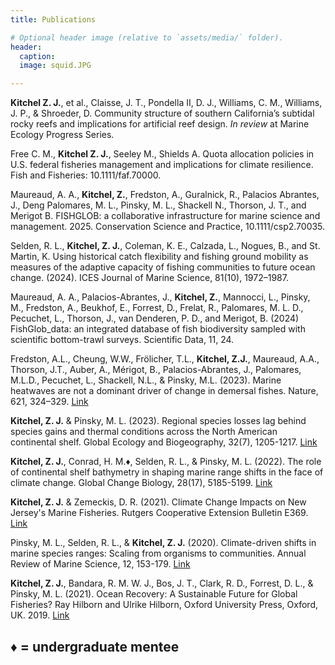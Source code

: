 ```yaml
---
title: Publications

# Optional header image (relative to `assets/media/` folder).
header:
  caption: 
  image: squid.JPG

---
```

**Kitchel Z. J.**, et al., Claisse, J. T., Pondella II, D. J., Williams, C. M., Williams, J. P., & Shroeder, D. Community structure of southern California’s subtidal rocky reefs and implications for artificial reef design. *In review* at Marine Ecology Progress Series.

Free C. M., **Kitchel Z. J.**, Seeley M., Shields A. Quota allocation policies in U.S. federal fisheries management and implications for climate resilience. Fish and Fisheries: 10.1111/faf.70000.

Maureaud, A. A., **Kitchel, Z.**, Fredston, A., Guralnick, R., Palacios Abrantes, J., Deng Palomares, M. L., Pinsky, M. L., Shackell N., Thorson, J. T., and Merigot B. FISHGLOB: a collaborative infrastructure for marine science and management. 2025. Conservation Science and Practice, 10.1111/csp2.70035.

Selden, R. L., **Kitchel, Z. J.**, Coleman, K. E., Calzada, L., Nogues, B., and St. Martin, K. Using historical catch flexibility and fishing ground mobility as measures of the adaptive capacity of fishing communities to future ocean change. (2024).  ICES Journal of Marine Science, 81(10), 1972–1987.

Maureaud, A. A., Palacios-Abrantes, J., **Kitchel, Z.**, Mannocci, L., Pinsky, M., Fredston, A., Beukhof, E., Forrest, D., Frelat, R., Palomares, M. L. D., Pecuchet, L., Thorson, J., van Denderen, P. D., and Merigot, B. (2024) FishGlob_data: an integrated database of fish biodiversity sampled with scientific bottom-trawl surveys. Scientific Data, 11, 24.

Fredston, A.L., Cheung, W.W., Frölicher, T.L., **Kitchel, Z.J.**, Maureaud, A.A., Thorson, J.T., Auber, A., Mérigot, B., Palacios-Abrantes, J., Palomares, M.L.D., Pecuchet, L., Shackell, N.L., & Pinsky, M.L. (2023). Marine heatwaves are not a dominant driver of change in demersal fishes. Nature, 621, 324–329. [Link](https://www.nature.com/articles/s41586-023-06449-y)

**Kitchel, Z. J.** & Pinsky, M. L. (2023). Regional species losses lag behind species gains and thermal conditions across the North American continental shelf. Global Ecology and Biogeography, 32(7), 1205-1217. [Link](https://onlinelibrary.wiley.com/doi/10.1111/geb.13681)

**Kitchel, Z. J.**, Conrad, H. M.♦, Selden, R. L., & Pinsky, M. L. (2022). The role of continental shelf bathymetry in shaping marine range shifts in the face of climate change. Global Change Biology, 28(17), 5185-5199. [Link](https://onlinelibrary.wiley.com/doi/full/10.1111/gcb.16276)

**Kitchel, Z. J.** & Zemeckis, D. R. (2021). Climate Change Impacts on New Jersey's Marine Fisheries. Rutgers Cooperative Extension Bulletin E369. [Link](https://njaes.rutgers.edu/e369/)

Pinsky, M. L., Selden, R. L., & **Kitchel, Z. J.** (2020). Climate-driven shifts in marine species ranges: Scaling from organisms to communities. Annual Review of Marine Science, 12, 153-179. [Link](https://www.annualreviews.org/doi/abs/10.1146/annurev-marine-010419-010916)

**Kitchel, Z. J.**, Bandara, R. M. W. J., Bos, J. T., Clark, R. D., Forrest, D. L., & Pinsky, M. L. (2021). Ocean Recovery: A Sustainable Future for Global Fisheries? Ray Hilborn and Ulrike Hilborn, Oxford University Press, Oxford, UK. 2019. [Link](https://global.oup.com/academic/product/ocean-recovery-9780198839767)

♦ = undergraduate mentee
---
